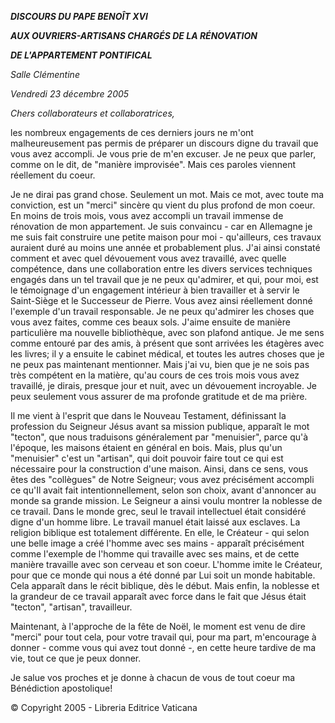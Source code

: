 ***DISCOURS DU PAPE BENOÎT XVI***

***AUX OUVRIERS-ARTISANS CHARGÉS DE LA RÉNOVATION***

***DE L'APPARTEMENT PONTIFICAL***

*Salle Clémentine*

*Vendredi 23 décembre 2005*

*Chers collaborateurs et collaboratrices,*

les nombreux engagements de ces derniers jours ne m'ont malheureusement pas permis de préparer un discours digne du travail que vous avez accompli. Je vous prie de m'en excuser. Je ne peux que parler, comme on le dit, de "manière improvisée". Mais ces paroles viennent réellement du coeur.

Je ne dirai pas grand chose. Seulement un mot. Mais ce mot, avec toute ma conviction, est un "merci" sincère qu vient du plus profond de mon coeur. En moins de trois mois, vous avez accompli un travail immense de rénovation de mon appartement. Je suis convaincu - car en Allemagne je me suis fait construire une petite maison pour moi - qu'ailleurs, ces travaux auraient duré au moins une année et probablement plus. J'ai ainsi constaté comment et avec quel dévouement vous avez travaillé, avec quelle compétence, dans une collaboration entre les divers services techniques engagés dans un tel travail que je ne peux qu'admirer, et qui, pour moi, est le témoignage d'un engagement intérieur à bien travailler et à servir le Saint-Siège et le Successeur de Pierre. Vous avez ainsi réellement donné l'exemple d'un travail responsable. Je ne peux qu'admirer les choses que vous avez faites, comme ces beaux sols. J'aime ensuite de manière particulière ma nouvelle bibliothèque, avec son plafond antique. Je me sens comme entouré par des amis, à présent que sont arrivées les étagères avec les livres; il y a ensuite le cabinet médical, et toutes les autres choses que je ne peux pas maintenant mentionner. Mais j'ai vu, bien que je ne sois pas très compétent en la matière, qu'au cours de ces trois mois vous avez travaillé, je dirais, presque jour et nuit, avec un dévouement incroyable. Je peux seulement vous assurer de ma profonde gratitude et de ma prière.

Il me vient à l'esprit que dans le Nouveau Testament, définissant la profession du Seigneur Jésus avant sa mission publique, apparaît le mot "tecton", que nous traduisons généralement par "menuisier", parce qu'à l'époque, les maisons étaient en général en bois. Mais, plus qu'un "menuisier" c'est un "artisan", qui doit pouvoir faire tout ce qui est nécessaire pour la construction d'une maison. Ainsi, dans ce sens, vous êtes des "collègues" de Notre Seigneur; vous avez précisément accompli ce qu'Il avait fait intentionnellement, selon son choix, avant d'annoncer au monde sa grande mission. Le Seigneur a ainsi voulu montrer la noblesse de ce travail. Dans le monde grec, seul le travail intellectuel était considéré digne d'un homme libre. Le travail manuel était laissé aux esclaves. La religion biblique est totalement différente. En elle, le Créateur - qui selon une belle image a créé l'homme avec ses mains - apparaît précisément comme l'exemple de l'homme qui travaille avec ses mains, et de cette manière travaille avec son cerveau et son coeur. L'homme imite le Créateur, pour que ce monde qui nous a été donné par Lui soit un monde habitable. Cela apparaît dans le récit biblique, dès le début. Mais enfin, la noblesse et la grandeur de ce travail apparaît avec force dans le fait que Jésus était "tecton", "artisan", travailleur.

Maintenant, à l'approche de la fête de Noël, le moment est venu de dire "merci" pour tout cela, pour votre travail qui, pour ma part, m'encourage à donner - comme vous qui avez tout donné -, en cette heure tardive de ma vie, tout ce que je peux donner.

Je salue vos proches et je donne à chacun de vous de tout coeur ma Bénédiction apostolique!

© Copyright 2005 - Libreria Editrice Vaticana